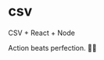 # csv
CSV + React + Node

<!-- INSPIRATIONAL_QUOTE_START -->
Action beats perfection.
🧑‍💻
<!-- INSPIRATIONAL_QUOTE_END -->
